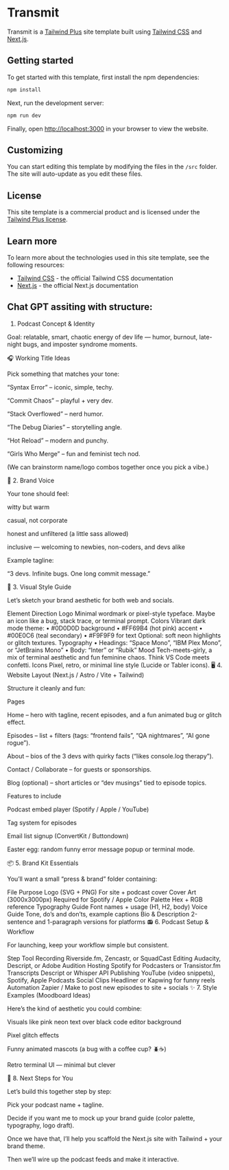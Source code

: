 # Transmit

Transmit is a [Tailwind Plus](https://tailwindcss.com/plus) site template built using [Tailwind CSS](https://tailwindcss.com) and [Next.js](https://nextjs.org).

## Getting started

To get started with this template, first install the npm dependencies:

```bash
npm install
```

Next, run the development server:

```bash
npm run dev
```

Finally, open [http://localhost:3000](http://localhost:3000) in your browser to view the website.

## Customizing

You can start editing this template by modifying the files in the `/src` folder. The site will auto-update as you edit these files.

## License

This site template is a commercial product and is licensed under the [Tailwind Plus license](https://tailwindcss.com/plus/license).

## Learn more

To learn more about the technologies used in this site template, see the following resources:

- [Tailwind CSS](https://tailwindcss.com/docs) - the official Tailwind CSS documentation
- [Next.js](https://nextjs.org/docs) - the official Next.js documentation


## Chat GPT assiting with structure: 

1. Podcast Concept & Identity

Goal: relatable, smart, chaotic energy of dev life — humor, burnout, late-night bugs, and imposter syndrome moments.

🎧 Working Title Ideas

Pick something that matches your tone:

“Syntax Error” – iconic, simple, techy.

“Commit Chaos” – playful + very dev.

“Stack Overflowed” – nerd humor.

“The Debug Diaries” – storytelling angle.

“Hot Reload” – modern and punchy.

“Girls Who Merge” – fun and feminist tech nod.

(We can brainstorm name/logo combos together once you pick a vibe.)

💬 2. Brand Voice

Your tone should feel:

witty but warm

casual, not corporate

honest and unfiltered (a little sass allowed)

inclusive — welcoming to newbies, non-coders, and devs alike

Example tagline:

“3 devs. Infinite bugs. One long commit message.”

🎨 3. Visual Style Guide

Let’s sketch your brand aesthetic for both web and socials.

Element	Direction
Logo	Minimal wordmark or pixel-style typeface. Maybe an icon like a bug, stack trace, or terminal prompt.
Colors	Vibrant dark mode theme:
• #0D0D0D background
• #FF69B4 (hot pink) accent
• #00E0C6 (teal secondary)
• #F9F9F9 for text
Optional: soft neon highlights or glitch textures.
Typography	• Headings: “Space Mono”, “IBM Plex Mono”, or “JetBrains Mono”
• Body: “Inter” or “Rubik”
Mood	Tech-meets-girly, a mix of terminal aesthetic and fun feminine chaos. Think VS Code meets confetti.
Icons	Pixel, retro, or minimal line style (Lucide or Tabler icons).
🖥️ 4. Website Layout (Next.js / Astro / Vite + Tailwind)

Structure it cleanly and fun:

Pages

Home – hero with tagline, recent episodes, and a fun animated bug or glitch effect.

Episodes – list + filters (tags: “frontend fails”, “QA nightmares”, “AI gone rogue”).

About – bios of the 3 devs with quirky facts (“likes console.log therapy”).

Contact / Collaborate – for guests or sponsorships.

Blog (optional) – short articles or “dev musings” tied to episode topics.

Features to include

Podcast embed player (Spotify / Apple / YouTube)

Tag system for episodes

Email list signup (ConvertKit / Buttondown)

Easter egg: random funny error message popup or terminal mode.

📦 5. Brand Kit Essentials

You’ll want a small “press & brand” folder containing:

File	Purpose
Logo (SVG + PNG)	For site + podcast cover
Cover Art (3000x3000px)	Required for Spotify / Apple
Color Palette	Hex + RGB reference
Typography Guide	Font names + usage (H1, H2, body)
Voice Guide	Tone, do’s and don’ts, example captions
Bio & Description	2-sentence and 1-paragraph versions for platforms
📻 6. Podcast Setup & Workflow

For launching, keep your workflow simple but consistent.

Step	Tool
Recording	Riverside.fm, Zencastr, or SquadCast
Editing	Audacity, Descript, or Adobe Audition
Hosting	Spotify for Podcasters or Transistor.fm
Transcripts	Descript or Whisper API
Publishing	YouTube (video snippets), Spotify, Apple Podcasts
Social Clips	Headliner or Kapwing for funny reels
Automation	Zapier / Make to post new episodes to site + socials
✨ 7. Style Examples (Moodboard Ideas)

Here’s the kind of aesthetic you could combine:

Visuals like pink neon text over black code editor background

Pixel glitch effects

Funny animated mascots (a bug with a coffee cup? 🪲☕)

Retro terminal UI — minimal but clever

🧠 8. Next Steps for You

Let’s build this together step by step:

Pick your podcast name + tagline.

Decide if you want me to mock up your brand guide (color palette, typography, logo draft).

Once we have that, I’ll help you scaffold the Next.js site with Tailwind + your brand theme.

Then we’ll wire up the podcast feeds and make it interactive.